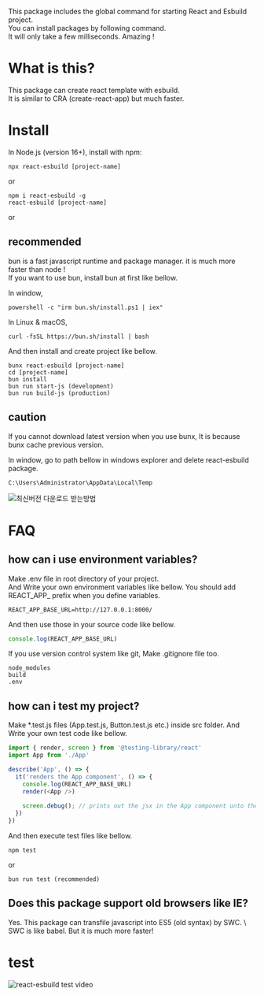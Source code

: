 This package includes the global command for starting React and Esbuild project. \
You can install packages by following command. \
It will only take a few milliseconds. Amazing !


# What is this?
This package can create react template with esbuild. \
It is similar to CRA (create-react-app) but much faster.


# Install 
In Node.js (version 16+), install with npm:
```
npx react-esbuild [project-name]
```

or

```
npm i react-esbuild -g
react-esbuild [project-name]
```

or

## recommended
bun is a fast javascript runtime and package manager. 
it is much more faster than node ! \
If you want to use bun, install bun at first like bellow.

In window,
```
powershell -c "irm bun.sh/install.ps1 | iex"
```
In Linux & macOS,
```
curl -fsSL https://bun.sh/install | bash
```
And then install and create project like bellow.
```
bunx react-esbuild [project-name]
cd [project-name]
bun install
bun run start-js (development)
bun run build-js (production)
```

## caution 
If you cannot download latest version when you use bunx,
It is because bunx cache previous version.

In window, go to path bellow in windows explorer and delete react-esbuild package.
```
C:\Users\Administrator\AppData\Local\Temp
```
![최신버전 다운로드 받는방법](https://github.com/sssssqew/react-esbuild/assets/9676553/8b896c11-a529-42f7-8e70-34774b44e2b7)

# FAQ

## how can i use environment variables?
Make .env file in root directory of your project. \
And Write your own environment variables like bellow.
You should add REACT_APP_ prefix when you define variables.
```
REACT_APP_BASE_URL=http://127.0.0.1:8000/
```
And then use those in your source code like bellow.
```js
console.log(REACT_APP_BASE_URL)
```
If you use version control system like git, Make .gitignore file too.
```
node_modules
build
.env
```
## how can i test my project?
Make *.test.js files (App.test.js, Button.test.js etc.) inside src folder.
And Write your own test code like bellow.
```js
import { render, screen } from '@testing-library/react'
import App from './App'

describe('App', () => {
  it('renders the App component', () => {
    console.log(REACT_APP_BASE_URL)
    render(<App />)
    
    screen.debug(); // prints out the jsx in the App component unto the command line
  })
})
```
And then execute test files like bellow.
```
npm test
```
or
```
bun run test (recommended)
```
## Does this package support old browsers like IE?
Yes. This package can transfile javascript into ES5 (old syntax) by SWC. \ 
SWC is like babel. But it is much more faster!  
# test
![react-esbuild test video](https://github.com/sssssqew/react-esbuild/assets/9676553/94e09ce9-ee3d-4c12-bc3b-ad342f71d146)






